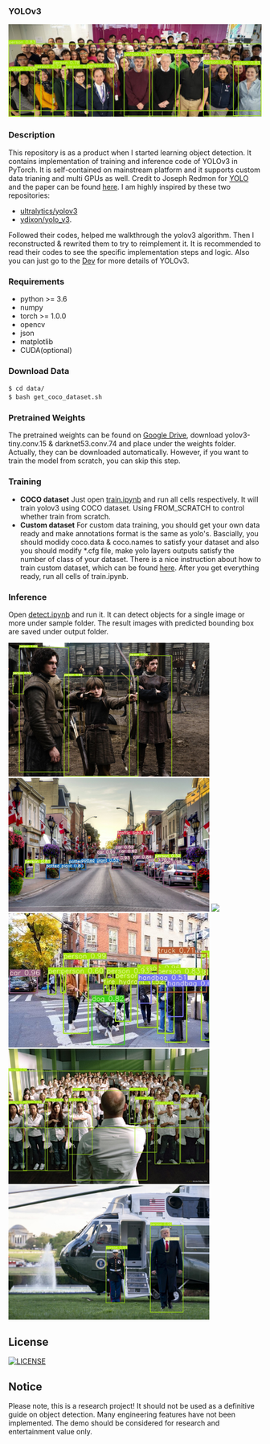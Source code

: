 ### YOLOv3

![Vector](output/Vector.jpg)

### Description

This repository is as a product when I started learning object detection. It contains implementation of training and inference code of YOLOv3 in PyTorch. It is self-contained on mainstream platform and it supports custom data trianing and multi GPUs as well. Credit to Joseph Redmon for [YOLO](https://pjreddie.com/darknet/yolo/) and the paper can be found [here](https://pjreddie.com/media/files/papers/YOLOv3.pdf). I am highly inspired by these two repositories: 
* [ultralytics/yolov3](https://github.com/ultralytics/yolov3) 
* [ydixon/yolo_v3](https://github.com/ydixon/yolo_v3).   

Followed their codes, helped me walkthrough the yolov3 algorithm. Then I reconstructed & rewrited them to try to reimplement it. It is recommended to read their codes to see the specific implementation steps and logic. Also you can just go to the [Dev]() for more details of YOLOv3.


### Requirements

  - python >= 3.6
  - numpy
  - torch >= 1.0.0
  - opencv
  - json
  - matplotlib
  - CUDA(optional)


### Download Data
```sh
$ cd data/
$ bash get_coco_dataset.sh
```

### Pretrained Weights
The pretrained weights can be found on [Google Drive](https://drive.google.com/drive/folders/1uxgUBemJVw9wZsdpboYbzUN4bcRhsuAI), download yolov3-tiny.conv.15 & darknet53.conv.74 and place under the weights folder. Actually, they can be downloaded automatically. However, if you want to train the model from scratch, you can skip this step.

### Training
*  **COCO dataset** Just open [train.ipynb](train.ipynb) and run all cells respectively. It will train yolov3 using COCO dataset. Using FROM_SCRATCH to control whether train from scratch.
* **Custom dataset** For custom data training, you should get your own data ready and make annotations format is the same as yolo's. Bascially, you should modidy coco.data & coco.names to satisfy your dataset and also you should modify \*.cfg file, make yolo layers outputs satisfy the number of class of your dataset. There is a nice instruction about how to train custom dataset, which can be found [here](https://github.com/ultralytics/yolov3/wiki/Train-Custom-Data). After you get everything ready, run all cells of train.ipynb.


### Inference

Open [detect.ipynb](detect.ipynb) and run it. It can detect objects for a single image or more under sample folder. The result images with predicted bounding box are saved under output folder.

<img src="output/timg3.jpg" width="400"> <img src="output/Adrian.jpg" width="400">
<img src="output/timg.jpg" width="400"> <img src="output/merlin.jpg" width="400">
<img src="output/die-welle.jpg" width="400"> <img src="output/Trump.jpg" width="400"> 


License
----
[![LICENSE](https://img.shields.io/badge/license-Anti%20996-blue.svg)](https://github.com/996icu/996.ICU/blob/master/LICENSE)


   
## Notice

Please note, this is a research project! It should not be used as a definitive guide on object detection. Many engineering features have not been implemented. The demo should be considered for research and entertainment value only.
